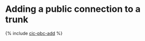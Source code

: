 # Adding a public connection to a trunk

{% include [cic-pbc-add](../../_includes/interconnect/pbc-add.md) %}
